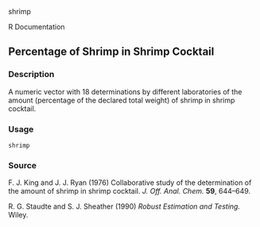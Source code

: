 shrimp

R Documentation

##  Percentage of Shrimp in Shrimp Cocktail

### Description

A numeric vector with 18 determinations by different laboratories of the
amount (percentage of the declared total weight) of shrimp in shrimp cocktail.

### Usage

    
    shrimp

### Source

F. J. King and J. J. Ryan (1976) Collaborative study of the determination of
the amount of shrimp in shrimp cocktail. _J. Off. Anal. Chem._ **59**,
644–649.

R. G. Staudte and S. J. Sheather (1990) _Robust Estimation and Testing._
Wiley.

